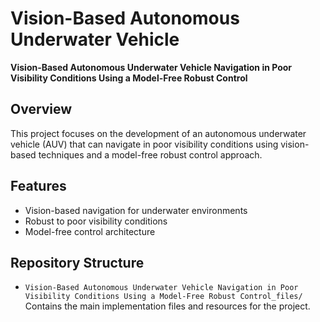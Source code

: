 # Vision-Based Autonomous Underwater Vehicle

**Vision-Based Autonomous Underwater Vehicle Navigation in Poor Visibility Conditions Using a Model-Free Robust Control**

## Overview

This project focuses on the development of an autonomous underwater vehicle (AUV) that can navigate in poor visibility conditions using vision-based techniques and a model-free robust control approach.

## Features

- Vision-based navigation for underwater environments
- Robust to poor visibility conditions
- Model-free control architecture

## Repository Structure

- `Vision-Based Autonomous Underwater Vehicle Navigation in Poor Visibility Conditions Using a Model-Free Robust Control_files/`  
  Contains the main implementation files and resources for the project.

